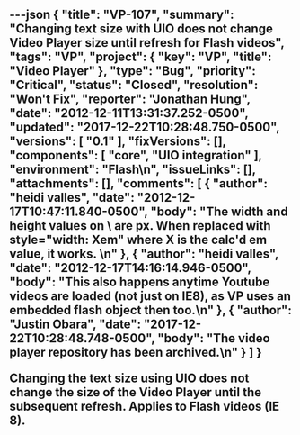---json
{
  "title": "VP-107",
  "summary": "Changing text size with UIO does not change Video Player size until refresh for Flash videos",
  "tags": "VP",
  "project": {
    "key": "VP",
    "title": "Video Player"
  },
  "type": "Bug",
  "priority": "Critical",
  "status": "Closed",
  "resolution": "Won't Fix",
  "reporter": "Jonathan Hung",
  "date": "2012-12-11T13:31:37.252-0500",
  "updated": "2017-12-22T10:28:48.750-0500",
  "versions": [
    "0.1"
  ],
  "fixVersions": [],
  "components": [
    "core",
    "UIO integration"
  ],
  "environment": "Flash\n",
  "issueLinks": [],
  "attachments": [],
  "comments": [
    {
      "author": "heidi valles",
      "date": "2012-12-17T10:47:11.840-0500",
      "body": "The width and height values on \\<object> are px.  When replaced with style=\"width: Xem\" where X is the calc'd em value, it works.&#x20;\n"
    },
    {
      "author": "heidi valles",
      "date": "2012-12-17T14:16:14.946-0500",
      "body": "This also happens anytime Youtube videos are loaded (not just on IE8), as VP uses an embedded flash object then too.\n"
    },
    {
      "author": "Justin Obara",
      "date": "2017-12-22T10:28:48.748-0500",
      "body": "The video player repository has been archived.\n"
    }
  ]
}
---
Changing the text size using UIO does not change the size of the Video Player until the subsequent refresh. Applies to Flash videos (IE 8).

        